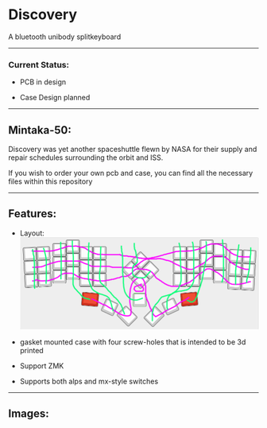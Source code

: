 # Discovery

A bluetooth unibody splitkeyboard

---

### Current Status:

- PCB in design 

- Case Design planned

---

## Mintaka-50:

Discovery was yet another spaceshuttle flewn by NASA for their supply and repair schedules surrounding the orbit and ISS. 


If you wish to order your own pcb and case, you can find all the necessary files within this repository 

---

## Features:
- Layout:
![Image of layout by KLE](images/layout_kle.png)

- gasket mounted case with four screw-holes that is intended to be 3d printed


- Support ZMK

- Supports both alps and mx-style switches 

---

## Images:

